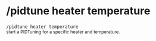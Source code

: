 # /pidtune heater temperature

`/pidtune heater temperature`  
<small>start a PIDTuning for a specific heater and temperature.</small>